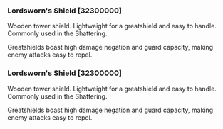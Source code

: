 ### Lordsworn's Shield [32300000]

Wooden tower shield. Lightweight for a greatshield and easy to handle. Commonly used in the Shattering.

Greatshields boast high damage negation and guard capacity, making enemy attacks easy to repel.### Lordsworn's Shield [32300000]

Wooden tower shield. Lightweight for a greatshield and easy to handle. Commonly used in the Shattering.

Greatshields boast high damage negation and guard capacity, making enemy attacks easy to repel.